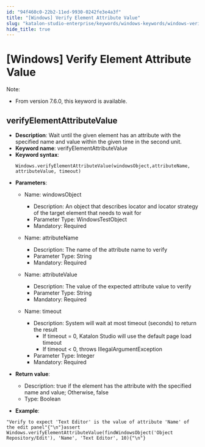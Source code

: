 ```yaml
---
id: "94f460c0-22b2-11ed-9930-0242fe3e4a3f"
title: "[Windows] Verify Element Attribute Value"
slug: "katalon-studio-enterprise/keywords/windows-keywords/windows-verify-element-attribute-value"
hide_title: true
---
```


# <a id="id_0" class="anchor_top_offset"/><a id="ariaid-title1" class="anchor_top_offset"/>[Windows] Verify Element Attribute Value

              
<div xmlns="http://www.w3.org/1999/xhtml" className="note note note_note" id="id_0__id"><span className="note__title">Note:</span> 
  <ul className="ul"><li className="li"><p className="p">From version 7.6.0, this keyword is available.</p></li></ul>
</div>
      

## <a id="id_0__id_1" class="anchor_top_offset"/>verifyElementAttributeValue

              
<ul xmlns="http://www.w3.org/1999/xhtml" className="ul"><li className="li">     <strong className="ph b">Description</strong>: Wait until the given element has     an attribute with the specified name and value within the given     time in the second unit.</li><li className="li">     <strong className="ph b">Keyword name</strong>: verifyElementAttributeValue</li><li className="li">     <strong className="ph b">Keyword syntax</strong>:     <pre className="pre codeblock"><code>Windows.verifyElementAttributeValue(windowsObject,attributeName, attributeValue, timeout)</code></pre>   </li><li className="li">     <p className="p">       <strong className="ph b">Parameters</strong>:</p>     <ul className="ul"><li className="li">         <p className="p">Name: windowsObject</p>         <ul className="ul"><li className="li">Description: An object that describes locator and locator             strategy of the target element that needs to wait for</li><li className="li">Parameter Type: WindowsTestObject</li><li className="li">Mandatory: Required</li></ul>       </li><li className="li">         <p className="p">Name: attributeName</p>         <ul className="ul"><li className="li">Description: The name of the attribute name to verify</li><li className="li">Parameter Type: String</li><li className="li">Mandatory: Required</li></ul>       </li><li className="li">         <p className="p">Name: attributeValue</p>         <ul className="ul"><li className="li">Description: The value of the expected attribute value to             verify</li><li className="li">Parameter Type: String</li><li className="li">Mandatory: Required</li></ul>       </li><li className="li">         <p className="p">Name: timeout</p>         <ul className="ul"><li className="li">Description: System will wait at most timeout (seconds) to             return the result              <ul className="ul"><li className="li">If timeout = 0, Katalon Studio will use the default page load                 timeout</li><li className="li">If timeout &lt; 0, throws IllegalArgumentException</li></ul>           </li><li className="li">Parameter Type: Integer</li><li className="li">Mandatory: Required</li></ul>       </li></ul>   </li><li className="li">     <p className="p">       <strong className="ph b">Return value</strong>:</p>     <ul className="ul"><li className="li">Description: true if the element has the attribute with the         specified name and value; Otherwise, false</li><li className="li">Type: Boolean</li></ul>   </li><li className="li">     <p className="p">       <strong className="ph b">Example</strong>:</p>   </li></ul> 
              
<pre xmlns="http://www.w3.org/1999/xhtml" className="pre codeblock"><code>"Verify to expect 'Text Editor' is the value of attribute 'Name' of the edit panel"{"\n"}assert Windows.verifyElementAttributeValue(findWindowsObject('Object Repository/Edit'), 'Name', 'Text Editor', 10){"\n"}</code></pre> 
            
